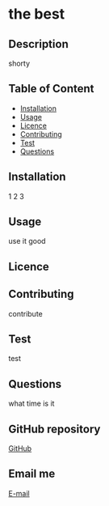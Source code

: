 
  # the best

  ## Description
  shorty

  ## Table of Content
  * [Installation](#installation)
  * [Usage](#usage)
  * [Licence](#licence)
  * [Contributing](#contributing)
  * [Test](#test)
  * [Questions](#questions)

  ## Installation
  1 2 3

  ## Usage
  use it good

  ## Licence


  ## Contributing
  contribute

  ## Test
  test

  ## Questions
  what time is it

  ## GitHub repository
  [GitHub](https://github.com/https://github.com/odobashigenci)

  ## Email me
  [E-mail](mailto:godobashi@gmail.com)
